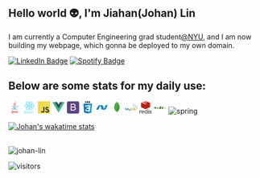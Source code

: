 <h2>Hello world 👽, I'm Jiahan(Johan) Lin</h2>
<p>I am currently a Computer Engineering grad student<a href="https://nyu.joinhandshake.com/users/34008685">@NYU</a>, and I am now building my webpage, which gonna be deployed to my own domain.</p>
<p><a href="https://www.linkedin.com/in/jiahanlin/"><img src="https://img.shields.io/badge/-@JiahanLin-0077B5?style=flat-square&amp;labelColor=0077B5&amp;logo=LinkedIn&amp;link=https://www.linkedin.com/in/jiahanlin/" alt="LinkedIn Badge"></a> <a href="https://open.spotify.com/user/qxbv7msm01prpq2fe0mk4etf0"><img src="https://img.shields.io/badge/-@Johan%20Lin-1ED760?style=flat-square&amp;labelColor=fff&amp;logo=Spotify&amp;link=https://open.spotify.com/user/qxbv7msm01prpq2fe0mk4etf0" alt="Spotify Badge"></a></p>
<h2>Below are some stats for my daily use:</h2>
<p align="left">
<img src="https://raw.githubusercontent.com/devicons/devicon/master/icons/java/java-original-wordmark.svg" alt="java" width="25" height="25" />
<img src="https://raw.githubusercontent.com/devicons/devicon/master/icons/react/react-original-wordmark.svg" alt="react" width="25" height="25" />
<img src="https://raw.githubusercontent.com/devicons/devicon/master/icons/javascript/javascript-original.svg" alt="javascript" width="25" height="25" />
<img src="https://raw.githubusercontent.com/devicons/devicon/master/icons/vuejs/vuejs-original.svg" alt="vue" width="25" height="25" />
<img src="https://raw.githubusercontent.com/devicons/devicon/master/icons/bootstrap/bootstrap-plain.svg" alt="bootstrap" width="25" height="25" />
<img src="https://raw.githubusercontent.com/devicons/devicon/master/icons/css3/css3-original-wordmark.svg" alt="css3" width="25" height="25" />
<img src="https://raw.githubusercontent.com/devicons/devicon/master/icons/dot-net/dot-net-original.svg" alt=".NET" width="25" height="25" />
<img src="https://raw.githubusercontent.com/devicons/devicon/master/icons/mongodb/mongodb-original.svg" alt="mongodb" width="25" height="25" />
<img src="https://raw.githubusercontent.com/devicons/devicon/master/icons/mysql/mysql-original-wordmark.svg" alt="mysql" width="25" height="25" />
<img src="https://raw.githubusercontent.com/devicons/devicon/master/icons/redis/redis-original-wordmark.svg" alt="redis" width="25" height="25" />
<img src="https://raw.githubusercontent.com/devicons/devicon/master/icons/nodejs/nodejs-original-wordmark.svg" alt="nodejs" width="25" height="25" />
<img src="https://www.vectorlogo.zone/logos/springio/springio-icon.svg" alt="spring" width="25" height="25" />
</p>
<p><a href="https://github.com/jhnlynn/jhnlynn"><img src="https://github-readme-stats.vercel.app/api/wakatime?username=jhnlynn" alt="Johan's wakatime stats"></a></p>
<br>
<img src="https://github-readme-stats.vercel.app/api?username=jhnlynn&show_icons=true&count_private=true" alt="johan-lin" />
<p><img src="https://visitor-badge.glitch.me/badge?page_id=johannes-lin.johannes-lin&amp;left_color=green&amp;right_color=red" alt="visitors"></p>
